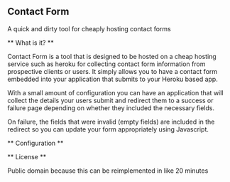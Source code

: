 ## Contact Form

A quick and dirty tool for cheaply hosting contact forms

** What is it? **

Contact Form is a tool that is designed to be hosted on a cheap
hosting service such as heroku for collecting contact form information
from prospective clients or users. It simply allows you to have a contact
form embedded into your application that submits to your Heroku based
app.

With a small amount of configuration you can have an application that will
collect the details your users submit and redirect them to a success or
failure page depending on whether they included the necessary fields.

On failure, the fields that were invalid (empty fields) are included in the
redirect so you can update your form appropriately using Javascript.

** Configuration **



** License **

Public domain because this can be reimplemented in like 20 minutes
